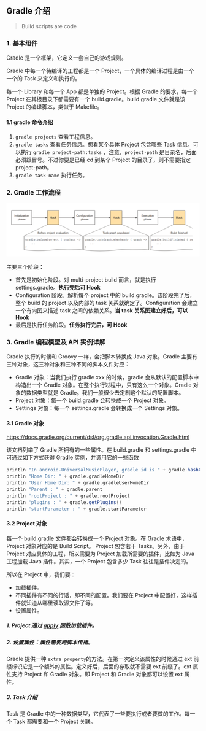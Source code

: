 ## Gradle 介绍

> Build scripts are code

### 1. 基本组件

Gradle 是一个框架，它定义一套自己的游戏规则。

Gradle 中每一个待编译的工程都是一个 Project，一个具体的编译过程是由一个一个的 Task 来定义和执行的。

每一个 Library 和每一个 App 都是单独的 Project。根据 Gradle 的要求，每一个 Project 在其根目录下都需要有一个 build.gradle。build.gradle 文件就是该 Project 的编译脚本，类似于 Makefile。

#### 1.1 gradle 命令介绍

1. `gradle projects` 查看工程信息。
2. `gradle tasks` 查看任务信息。想看某个具体 Project 包含哪些 Task 信息，可以执行 `gradle project-path:tasks` ，注意，`project-path` 是目录名，后面必须跟冒号。不过你要是已经 cd 到某个 Project 的目录了，则不需要指定 project-path。
3. `gradle task-name` 执行任务。

### 2. Gradle 工作流程

![Gradle 工作流程](img/gradle工作流程.png)

主要三个阶段：

- 首先是初始化阶段。对 multi-project build 而言，就是执行 settings.gradle。**执行完后可 Hook**
- Configuration 阶段。解析每个 project 中的 build.gradle。该阶段完了后，整个 build 的 project 以及内部的 task 关系就确定了。Configuration 会建立一个有向图来描述 task 之间的依赖关系。**当 task 关系图建立好后，可以 Hook**
- 最后是执行任务阶段。**任务执行完后，可 Hook**



### 3. Gradle 编程模型及 API 实例详解

Gradle 执行的时候和 Groovy 一样，会把脚本转换成 Java 对象。Gradle 主要有三种对象，这三种对象和三种不同的脚本文件对应：

- Gradle 对象：当我们执行 gradle xxx 的时候，gradle 会从默认的配置脚本中构造出一个 Gradle 对象。在整个执行过程中，只有这么一个对象。Gradle 对象的数据类型就是 Gradle。我们一般很少去定制这个默认的配置脚本。
- Project 对象：每一个 build.gradle 会转换成一个 Project 对象。
- Settings 对象：每一个 settings.gradle 会转换成一个 Settings 对象。

#### 3.1 Gradle 对象

https://docs.gradle.org/current/dsl/org.gradle.api.invocation.Gradle.html

该文档列举了 Gradle 所拥有的一些属性。在 build.gradle 和 settings.gradle 中可通过如下方式获得 Gradle 实例，并调用它的一些函数

```groovy
println "In android-UniversalMusicPlayer, gradle id is " + gradle.hashCode()
println "Home Dir: " + gradle.gradleHomeDir
println "User Home Dir: " + gradle.gradleUserHomeDir
println "Parent : " + gradle.parent
println "rootProject : " + gradle.rootProject
println "plugins : " + gradle.getPlugins()
println "startParameter : " + gradle.startParameter
```



#### 3.2 Project 对象

每一个 build.gradle 文件都会转换成一个 Project 对象。在 Gradle 术语中，Project 对象对应的是 Build Script。
Project 包含若干 Tasks。另外，由于 Project 对应具体的工程，所以需要为 Project 加载所需要的插件，比如为 Java 工程加载 Java 插件。其实，一个 Project 包含多少 Task 往往是插件决定的。 

所以在 Project 中，我们要：

- 加载插件。
- 不同插件有不同的行话，即不同的配置。我们要在 Project 中配置好，这样插件就知道从哪里读取源文件了等。
- 设置属性。

#####  1. Project 通过 [apply](https://docs.gradle.org/current/javadoc/org/gradle/api/plugins/PluginAware.html#apply-groovy.lang.Closure-) 函数加载插件。

#####  2. 设置属性：属性需要跨脚本传播。
Gradle 提供一种 `extra property`的方法。在第一次定义该属性的时候通过 ext 前缀标识它是一个额外的属性。定义好后，后面的存取就不需要 ext 前缀了。ext 属性支持 Project 和 Gradle 对象。即 Project 和 Gradle 对象都可以设置 ext 属性。

##### 3. Task 介绍

Task 是 Gradle 中的一种数据类型，它代表了一些要执行或者要做的工作。每一个 Task 都需要和一个 Project 关联。
